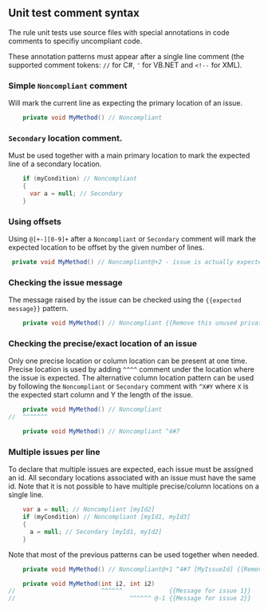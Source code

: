 ## Unit test comment syntax

The rule unit tests use source files with special annotations in code comments to specifiy uncompliant code.

These annotation patterns must appear after a single line comment (the supported comment tokens: `//` for C#, `'` for VB.NET and `<!--` for XML).

### Simple `Noncompliant` comment

Will mark the current line as expecting the primary location of an issue.

```cs
    private void MyMethod() // Noncompliant
```

### `Secondary` location comment.

Must be used together with a main primary location to mark the expected line of a secondary location.

```cs
    if (myCondition) // Noncompliant
    {
      var a = null; // Secondary
    }
```

### Using offsets

Using `@[+-][0-9]+` after a `Noncompliant` or `Secondary` comment will mark the expected location to be offset by the given number of lines.

```cs
 private void MyMethod() // Noncompliant@+2 - issue is actually expected 2 lines after this comment
```

### Checking the issue message

The message raised by the issue can be checked using the `{{expected message}}` pattern.

```cs
    private void MyMethod() // Noncompliant {{Remove this unused private method}}
```

### Checking the precise/exact location of an issue

Only one precise location or column location can be present at one time. Precise location is used by adding `^^^^` comment under the location where the issue is expected. The alternative column location pattern can be used by following the `Noncompliant` or `Secondary` comment with `^X#Y` where `X` is the expected start column and Y the length of the issue.

```cs
    private void MyMethod() // Noncompliant
//  ^^^^^^^
```

```cs
    private void MyMethod() // Noncompliant ^4#7
```

### Multiple issues per line

To declare that multiple issues are expected, each issue must be assigned an id. All secondary locations associated with an issue must have the same id. Note that it is not possible to have multiple precise/column locations on a single line.

```cs
    var a = null; // Noncompliant [myId2]
    if (myCondition) // Noncompliant [myId1, myId3]
    {
      a = null; // Secondary [myId1, myId2]
    }
```

Note that most of the previous patterns can be used together when needed.

```cs
    private void MyMethod() // Noncompliant@+1 ^4#7 [MyIssueId] {{Remove this unused private method}}

    private void MyMethod(int i2, int i2)
//                        ^^^^^^             {{Message for issue 1}}
//                                ^^^^^^ @-1 {{Message for issue 2}}
```